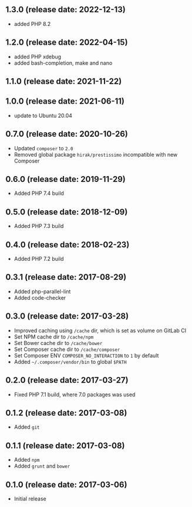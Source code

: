 ## 1.3.0 (release date: 2022-12-13)

* added PHP 8.2

## 1.2.0 (release date: 2022-04-15)

 * added PHP xdebug
 * added bash-completion, make and nano

## 1.1.0 (release date: 2021-11-22)

## 1.0.0 (release date: 2021-06-11)

 * update to Ubuntu 20.04

## 0.7.0 (release date: 2020-10-26)

 * Updated `composer` to `2.0`
 * Removed global package `hirak/prestissimo` incompatible with new Composer

## 0.6.0 (release date: 2019-11-29)
 * Added PHP 7.4 build

## 0.5.0 (release date: 2018-12-09)
 * Added PHP 7.3 build

## 0.4.0 (release date: 2018-02-23)
 * Added PHP 7.2 build

## 0.3.1 (release date: 2017-08-29)

 * Added php-parallel-lint
 * Added code-checker

## 0.3.0 (release date: 2017-03-28)

 * Improved caching using `/cache` dir, which is set as volume on GitLab CI
 * Set NPM cache dir to `/cache/npm`
 * Set Bower cache dir to `/cache/bower`
 * Set Composer cache dir to `/cache/composer`
 * Set Composer ENV `COMPOSER_NO_INTERACTION` to `1` by default
 * Added `~/.composer/vendor/bin` to global `$PATH`

## 0.2.0 (release date: 2017-03-27)

 * Fixed PHP 7.1 build, where 7.0 packages was used

## 0.1.2 (release date: 2017-03-08)

 * Added `git`

## 0.1.1 (release date: 2017-03-08)

 * Added `npm`
 * Added `grunt` and `bower`

## 0.1.0 (release date: 2017-03-06)

 * Initial release
